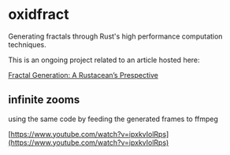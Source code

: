 # oxidfract

Generating fractals through Rust's high performance computation techniques.

This is an ongoing project related to an article hosted here:

[Fractal Generation: A Rustacean’s Prespective](https://blocr.github.io/posts/fractal_generation.html)

## infinite zooms
using the same code by feeding the generated frames to ffmpeg

[https://www.youtube.com/watch?v=ipxkvIolRps](https://www.youtube.com/watch?v=ipxkvIolRps)
